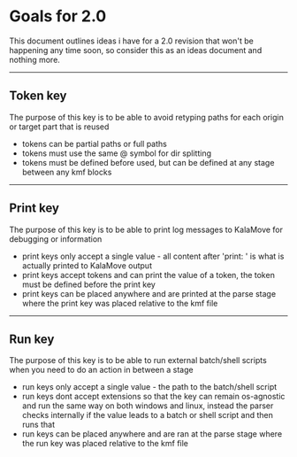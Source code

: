 # Goals for 2.0

This document outlines ideas i have for a 2.0 revision that won't be happening any time soon, so consider this as an ideas document and nothing more.

---

## Token key

The purpose of this key is to be able to avoid retyping paths for each origin or target part that is reused

- tokens can be partial paths or full paths
- tokens must use the same @ symbol for dir splitting
- tokens must be defined before used, but can be defined at any stage between any kmf blocks

---

## Print key

The purpose of this key is to be able to print log messages to KalaMove for debugging or information

- print keys only accept a single value - all content after 'print: ' is what is actually printed to KalaMove output
- print keys accept tokens and can print the value of a token, the token must be defined before the print key
- print keys can be placed anywhere and are printed at the parse stage where the print key was placed relative to the kmf file

--- 

## Run key

The purpose of this key is to be able to run external batch/shell scripts when you need to do an action in between a stage

- run keys only accept a single value - the path to the batch/shell script
- run keys dont accept extensions so that the key can remain os-agnostic and run the same way on both windows and linux, instead the parser checks internally if the value leads to a batch or shell script and then runs that
- run keys can be placed anywhere and are ran at the parse stage where the run key was placed relative to the kmf file